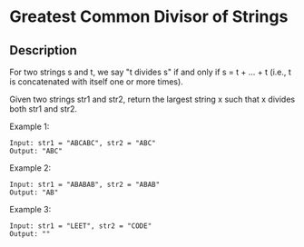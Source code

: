 # Greatest Common Divisor of Strings
## Description

For two strings s and t, we say "t divides s" if and only if s = t + ... + t (i.e., t is concatenated with itself one or more times).

Given two strings str1 and str2, return the largest string x such that x divides both str1 and str2.

Example 1:

```
Input: str1 = "ABCABC", str2 = "ABC"
Output: "ABC"
```

Example 2:

```
Input: str1 = "ABABAB", str2 = "ABAB"
Output: "AB"
```

Example 3:

```
Input: str1 = "LEET", str2 = "CODE"
Output: ""
```